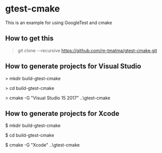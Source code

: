 # gtest-cmake

This is an example for using GoogleTest and cmake

## How to get this ##

> git clone --recursive https://github.com/m-tmatma/gtest-cmake.git

## How to generate projects for Visual Studio

\> mkdir build-gtest-cmake

\> cd    build-gtest-cmake

\> cmake -G "Visual Studio 15 2017" ..\gtest-cmake

## How to generate projects for Xcode

$ mkdir build-gtest-cmake

$ cd    build-gtest-cmake

$ cmake -G "Xcode" ..\gtest-cmake

